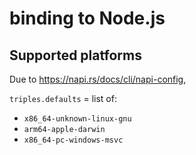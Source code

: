# binding to Node.js

## Supported platforms

Due to https://napi.rs/docs/cli/napi-config,

`triples.defaults` = list of:

- `x86_64-unknown-linux-gnu`
- `arm64-apple-darwin`
- `x86_64-pc-windows-msvc`
